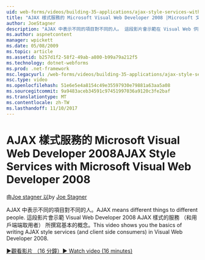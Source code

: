 ```yaml
---
uid: web-forms/videos/building-35-applications/ajax-style-services-with-microsoft-visual-web-developer-2008
title: "AJAX 樣式服務的 Microsoft Visual Web Developer 2008 |Microsoft 文件"
author: JoeStagner
description: "AJAX 中表示不同的項目對不同的人。 這段影片會示範在 Visual Web 供開發撰寫 AJAX 樣式的服務 （和用戶端端取用者） 的基本概念..."
ms.author: aspnetcontent
manager: wpickett
ms.date: 05/08/2009
ms.topic: article
ms.assetid: b257d1f2-58f2-49ab-a800-b99a79a212f5
ms.technology: dotnet-webforms
ms.prod: .net-framework
msc.legacyurl: /web-forms/videos/building-35-applications/ajax-style-services-with-microsoft-visual-web-developer-2008
msc.type: video
ms.openlocfilehash: 51e6e5e4a8154c49e35597930e79881a63aa5a08
ms.sourcegitcommit: 9a9483aceb34591c97451997036a9120c3fe2baf
ms.translationtype: MT
ms.contentlocale: zh-TW
ms.lasthandoff: 11/10/2017
---
```

<a name="ajax-style-services-with-microsoft-visual-web-developer-2008"></a><span data-ttu-id="df1d6-104">AJAX 樣式服務的 Microsoft Visual Web Developer 2008</span><span class="sxs-lookup"><span data-stu-id="df1d6-104">AJAX Style Services with Microsoft Visual Web Developer 2008</span></span>
====================
<span data-ttu-id="df1d6-105">由[Joe stagner 以](https://github.com/JoeStagner)</span><span class="sxs-lookup"><span data-stu-id="df1d6-105">by [Joe Stagner](https://github.com/JoeStagner)</span></span>

<span data-ttu-id="df1d6-106">AJAX 中表示不同的項目對不同的人。</span><span class="sxs-lookup"><span data-stu-id="df1d6-106">AJAX means different things to different people.</span></span> <span data-ttu-id="df1d6-107">這段影片會示範 Visual Web Developer 2008 AJAX 樣式的服務 （和用戶端端取用者） 所撰寫基本的概念。</span><span class="sxs-lookup"><span data-stu-id="df1d6-107">This video shows you the basics of writing AJAX style services (and client side consumers) in Visual Web Developer 2008.</span></span>

[<span data-ttu-id="df1d6-108">&#9654;觀看影片 （16 分鐘）</span><span class="sxs-lookup"><span data-stu-id="df1d6-108">&#9654; Watch video (16 minutes)</span></span>](https://channel9.msdn.com/Blogs/ASP-NET-Site-Videos/ajax-style-services-with-microsoft-visual-web-developer-2008)

